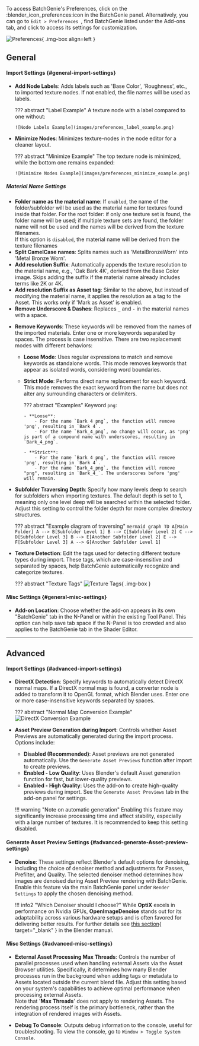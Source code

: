 To access BatchGenie's Preferences, click on the :blender_icon_preferences:icon in the BatchGenie panel. Alternatively, you can go to  `Edit > Preferences `, find BatchGenie listed under the Add-ons tab, and click to access its settings for customization.

![Preferences](images/preferences.png){ .img-box align=left }

## General

#### Import Settings {#general-import-settings}

  - **Add Node Labels**: Adds labels such as 'Base Color', 'Roughness', etc., to imported texture nodes. If not enabled, the file names will be used as labels.

    ??? abstract "Label Example"
        A texture node with a label compared to one without:

        ![Node Labels Example](images/preferences_label_example.png)

  - **Minimize Nodes**: Minimizes texture-nodes in the node editor for a cleaner layout.

    ??? abstract "Minimize Example"
        The top texture node is minimized, while the bottom one remains expanded:

        ![Minimize Nodes Example](images/preferences_minimize_example.png)

  <h5>Material Name Settings</h5>

  - **Folder name as the material name**: If `enabled`, the name of the folder/subfolder will be used as the material name for textures found inside that folder. For the root folder: if only one texture set is found, the folder name will be used; if multiple texture sets are found, the folder name will not be used and the names will be derived from the texture filenames.
  <br>If this option is `disabled`, the material name will be derived from the texture filenames
  - **Split CamelCase names**: Splits names such as 'MetalBronzeWorn' into 'Metal Bronze Worn'.
  - **Add resolution Suffix**: Automatically appends the texture resolution to the material name, e.g., 'Oak Bark 4K', derived from the Base Color image. Skips adding the suffix if the material name already includes terms like 2K or 4K.
  - **Add resolution Suffix as Asset tag**: Similar to the above, but instead of modifying the material name, it applies the resolution as a tag to the Asset. This works only if 'Mark as Asset' is enabled.
  - **Remove Underscore & Dashes**: Replaces `_` and `-` in the material names with a space.

  <div style="clear:both"></div>

  - **Remove Keywords**: These keywords will be removed from the names of the imported materials. Enter one or more keywords separated by spaces. The process is case insensitive. There are two replacement modes with different behaviors:

      - **Loose Mode**: Uses regular expressions to match and remove keywords as standalone words. This mode removes keywords that appear as isolated words, considering word boundaries.

      - **Strict Mode**: Performs direct name replacement for each keyword. This mode removes the exact keyword from the name but does not alter any surrounding characters or delimiters.

        ??? abstract "Examples"
            Keyword `png`:

            - **Loose**:
                - For the name `Bark 4 png`, the function will remove 'png', resulting in `Bark 4`.
                - For the name `Bark_4_png`, no change will occur, as 'png' is part of a compound name with underscores, resulting in `Bark_4_png`.

            - **Strict**:
                - For the name `Bark 4 png`, the function will remove 'png', resulting in `Bark 4`.
                - For the name `Bark_4_png`, the function will remove "png", resulting in `Bark_4_`. The underscores before 'png' will remain.



  - **Subfolder Traversing Depth**: Specify how many levels deep to search for subfolders when importing textures. The default depth is set to 1, meaning only one level deep will be searched within the selected folder. Adjust this setting to control the folder depth for more complex directory structures.

    ??? abstract "Example diagram of traversing"
        ```mermaid
        graph TD
            A[Main Folder]
            A --> B[Subfolder Level 1]
            B --> C[Subfolder Level 2]
            C --> D[Subfolder Level 3]
            B --> E[Another Subfolder Level 2]
            E --> F[Subfolder Level 3]
            A --> G[Another Subfolder Level 1]
        ```

  - **Texture Detection**: Edit the tags used for detecting different texture types during import. These tags, which are case-insensitive and separated by spaces, help BatchGenie automatically recognize and categorize textures.

    ??? abstract "Texture Tags"
        ![Texture Tags](images/preferences_tags.png){ .img-box }

####  Misc Settings {#general-misc-settings}

- **Add-on Location**: Choose whether the add-on appears in its own "BatchGenie" tab in the N-Panel or within the existing Tool Panel. This option can help save tab space if the N-Panel is too crowded and also applies to the BatchGenie tab in the Shader Editor.


---


## Advanced

#### Import Settings {#advanced-import-settings}

  - **DirectX Detection**: Specify keywords to automatically detect DirectX normal maps. If a DirectX normal map is found, a converter node is added to transform it to OpenGL format, which Blender uses. Enter one or more case-insensitive keywords separated by spaces.

    ??? abstract "Normal Map Conversion Example"
        ![DirectX Conversion Example](images/normal_conversion_example.png)

  - **Asset Preview Generation during Import**: Controls whether Asset Previews are automatically generated during the import process. Options include:
    - **Disabled (Recommended)**: Asset previews are not generated automatically. Use the `Generate Asset Previews` function after import to create previews.
    - **Enabled - Low Quality**: Uses Blender's default Asset generation function for fast, but lower-quality previews.
    - **Enabled - High Quality**: Uses the add-on to create high-quality previews during import. See the `Generate Asset Previews` tab in the add-on panel for settings.

    !!! warning "Note on automatic generation"
        Enabling this feature may significantly increase processing time and affect stability, especially with a large number of textures. It is recommended to keep this setting disabled.

#### Generate Asset Preview Settings {#advanced-generate-Asset-preview-settings}

- **Denoise**: These settings reflect Blender's default options for denoising, including the choice of denoiser method and adjustments for Passes, Prefilter, and Quality. The selected denoiser method determines how images are denoised during Asset Preview rendering with BatchGenie. Enable this feature via the main BatchGenie panel under `Render Settings` to apply the chosen denoising method.

    !!! info2 "Which Denoiser should I choose?"
        While **OptiX** excels in performance on Nvidia GPUs, **OpenImageDenoise** stands out for its adaptability across various hardware setups and is often favored for delivering better results. For further details see [this section](https://docs.blender.org/manual/en/latest/render/cycles/render_settings/sampling.html#denoising){ target="_blank" } in the Blender manual.

####  Misc Settings {#advanced-misc-settings}

- **External Asset Processing Max Threads**: Controls the number of parallel processes used when handling external Assets via the Asset Browser utilities. Specifically, it determines how many Blender processes run in the background when adding tags or metadata to Assets located outside the current blend file. Adjust this setting based on your system's capabilities to achieve optimal performance when processing external Assets. <br>Note that '**Max Threads**' does not apply to rendering Assets. The rendering process itself is the primary bottleneck, rather than the integration of rendered images with Assets.

- **Debug To Console**: Outputs debug information to the console, useful for troubleshooting. To view the console, go to `Window > Toggle System Console`.